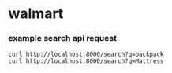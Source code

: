 # walmart

### example search api request
```
curl http://localhost:8000/search?q=backpack
curl http://localhost:8000/search?q=Mattress
```
